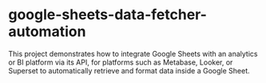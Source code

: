 # google-sheets-data-fetcher-automation
This project demonstrates how to integrate Google Sheets with an analytics or BI platform via its API, for platforms such as Metabase, Looker, or Superset to automatically retrieve and format data inside a Google Sheet.
